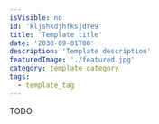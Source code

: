 ```yaml
---
isVisible: no
id: 'kljshkdjhfksjdre9'
title: 'Template title'
date: '2030-09-01T00'
description: 'Template description'
featuredImage: './featured.jpg'
category: template_category
tags:
  - template_tag
---
```


TODO

